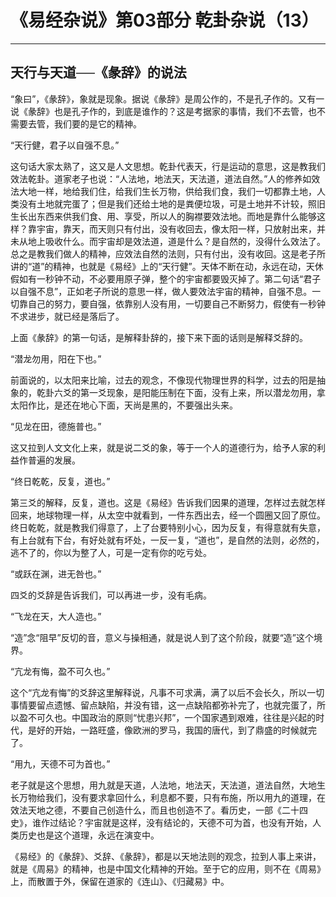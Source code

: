 # 《易经杂说》第03部分 乾卦杂说（13）

------

## 天行与天道──《彖辞》的说法

“象曰”，《彖辞》，象就是现象。据说《彖辞》是周公作的，不是孔子作的。又有一说《彖辞》也是孔子作的，到底是谁作的？这是考据家的事情，我们不去管，也不需要去管，我们要的是它的精神。

“天行健，君子以自强不息。”

这句话大家太熟了，这又是人文思想。乾卦代表天，行是运动的意思，这是教我们效法乾卦。道家老子也说：“人法地，地法天，天法道，道法自然。”人的修养如效法大地一样，地给我们住，给我们生长万物，供给我们食，我们一切都靠土地，人类没有土地就完蛋了；但是我们还给土地的是粪便垃圾，可是土地并不计较，照旧生长出东西来供我们食、用、享受，所以人的胸襟要效法地。而地是靠什么能够这样？靠宇宙，靠天，而天则只有付出，没有收回去，像太阳一样，只放射出来，并未从地上吸收什么。而宇宙却是效法道，道是什么？是自然的，没得什么效法了。总之是教我们做人的精神，应效法自然的法则，只有付出，没有收回。这是老子所讲的“道”的精神，也就是《易经》上的“天行健”。天体不断在动，永远在动，天休假如有一秒钟不动，不必要用原子弹，整个的宇宙都要毁灭掉了。第二句话“君子以自强不息”，正如老子所说的意思一样，做人要效法宇宙的精神，自强不息。一切靠自己的努力，要自强，依靠别人没有用，一切要自己不断努力，假使有一秒钟不求进步，就已经是落后了。

上面《彖辞》的第一句话，是解释卦辞的，接下来下面的话则是解释爻辞的。

“潜龙勿用，阳在下也。”

前面说的，以太阳来比喻，过去的观念，不像现代物理世界的科学，过去的阳是抽象的，乾卦六爻的第一爻现象，是阳能压制在下面，没有上来，所以潜龙勿用，拿太阳作比，是还在地心下面，天尚是黑的，不要强出头来。

“见龙在田，德施普也。”

这又拉到人文文化上来，就是说二爻的象，等于一个人的道德行为，给予人家的利益作普遍的发展。

“终日乾乾，反复，道也。”

第三爻的解释，反复，道也。这是《易经》告诉我们因果的道理，怎样过去就怎样回来，地球物理一样，从太空中就看到，一件东西出去，经一个圆圈又回了原位。终日乾乾，就是教我们得意了，上了台要特别小心，因为反复，有得意就有失意，有上台就有下台，有好处就有坏处，一反一复，“道也”，是自然的法则，必然的，逃不了的，你以为整了人，可是一定有你的吃亏处。

“或跃在渊，进无咎也。”

四爻的爻辞是告诉我们，可以再进一步，没有毛病。

“飞龙在天，大人造也。”

“造”念“阻早”反切的音，意义与操相通，就是说人到了这个阶段，就要“造”这个境界。

“亢龙有悔，盈不可久也。”

这个“亢龙有悔”的爻辞这里解释说，凡事不可求满，满了以后不会长久，所以一切事情要留点遗憾、留点缺陷，并没有错，这一点缺陷都弥补完了，也就完蛋了，所以盈不可久也。中国政治的原则“忧患兴邦”，一个国家遇到艰难，往往是兴起的时代，是好的开始，一路旺盛，像欧洲的罗马，我国的唐代，到了鼎盛的时候就完了。

“用九，天德不可为首也。”

老子就是这个思想，用九就是天道，人法地，地法天，天法道，道法自然，大地生长万物给我们，没有要求拿回什么，利息都不要，只有布施，所以用九的道理，在效法天地之德，不要自己创造什么，而且也创造不了。看历史，一部《二十四史》，谁作过结论？宇宙就是这样，没有结论的，天德不可为首，也没有开始，人类历史也是这个道理，永远在演变中。

《易经》的《彖辞》、爻辞、《彖辞》，都是以天地法则的观念，拉到人事上来讲，就是《周易》的精神，也是中国文化精神的开始。至于它的应用，则不在《周易》上，而散置于外，保留在道家的《连山》、《归藏易》中。